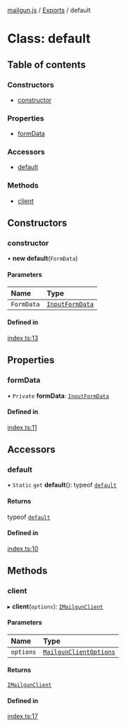 [mailgun.js](../README.md) / [Exports](../modules.md) / default

# Class: default

## Table of contents

### Constructors

- [constructor](default.md#constructor)

### Properties

- [formData](default.md#formdata)

### Accessors

- [default](default.md#default)

### Methods

- [client](default.md#client)

## Constructors

### constructor

• **new default**(`FormData`)

#### Parameters

| Name | Type |
| :------ | :------ |
| `FormData` | [`InputFormData`](../modules.md#inputformdata) |

#### Defined in

[index.ts:13](https://github.com/mailgun/mailgun.js/blob/6248cc0/lib/index.ts#L13)

## Properties

### formData

• `Private` **formData**: [`InputFormData`](../modules.md#inputformdata)

#### Defined in

[index.ts:11](https://github.com/mailgun/mailgun.js/blob/6248cc0/lib/index.ts#L11)

## Accessors

### default

• `Static` `get` **default**(): typeof [`default`](default.md)

#### Returns

typeof [`default`](default.md)

#### Defined in

[index.ts:10](https://github.com/mailgun/mailgun.js/blob/6248cc0/lib/index.ts#L10)

## Methods

### client

▸ **client**(`options`): [`IMailgunClient`](../interfaces/Interfaces.IMailgunClient.md)

#### Parameters

| Name | Type |
| :------ | :------ |
| `options` | [`MailgunClientOptions`](../modules.md#mailgunclientoptions) |

#### Returns

[`IMailgunClient`](../interfaces/Interfaces.IMailgunClient.md)

#### Defined in

[index.ts:17](https://github.com/mailgun/mailgun.js/blob/6248cc0/lib/index.ts#L17)
